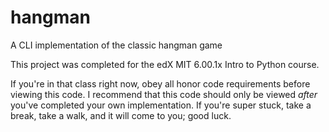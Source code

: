 # hangman
A CLI implementation of the classic hangman game

This project was completed for the edX MIT 6.00.1x Intro to Python course.

If you're in that class right now, obey all honor code requirements before viewing this code.
I recommend that this code should only be viewed _after_ you've completed your own implementation.
If you're super stuck, take a break, take a walk, and it will come to you; good luck.
